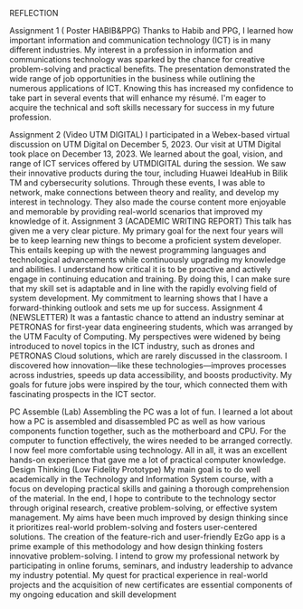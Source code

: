 REFLECTION


Assignment 1 ( Poster HABIB&PPG) 
Thanks to Habib and PPG, I learned how important information and communication technology (ICT) is in many different industries. My interest in a profession in information and communications technology was sparked by the chance for creative problem-solving and practical benefits.
The presentation demonstrated the wide range of job opportunities in the business while outlining the numerous applications of ICT. Knowing this has increased my confidence to take part in several events that will enhance my résumé. I'm eager to acquire the technical and soft skills necessary for success in my future profession.

Assignment 2 (Video UTM DIGITAL) 
I participated in a Webex-based virtual discussion on UTM Digital on December 5, 2023. Our visit at UTM Digital took place on December 13, 2023. We learned about the goal, vision, and range of ICT services offered by UTMDIGITAL during the session. We saw their innovative products during the tour, including Huawei IdeaHub in Bilik TM and cybersecurity solutions. Through these events, I was able to network, make connections between theory and reality, and develop my interest in technology. They also made the course content more enjoyable and memorable by providing real-world scenarios that improved my knowledge of it.
Assignment 3 (ACADEMIC WRITING REPORT) 
This talk has given me a very clear picture. My primary goal for the next four years will be to keep learning new things to become a proficient system developer. This entails keeping up with the newest programming languages and technological advancements while continuously upgrading my knowledge and abilities. I understand how critical it is to be proactive and actively engage in continuing education and training. By doing this, I can make sure that my skill set is adaptable and in line with the rapidly evolving field of system development. My commitment to learning shows that I have a forward-thinking outlook and sets me up for success.
Assignment 4 (NEWSLETTER) 
It was a fantastic chance to attend an industry seminar at PETRONAS for first-year data engineering students, which was arranged by the UTM Faculty of Computing. My perspectives were widened by being introduced to novel topics in the ICT industry, such as drones and PETRONAS Cloud solutions, which are rarely discussed in the classroom. I discovered how innovation—like these technologies—improves processes across industries, speeds up data accessibility, and boosts productivity. My goals for future jobs were inspired by the tour, which connected them with fascinating prospects in the ICT sector.

PC Assemble (Lab) 
Assembling the PC was a lot of fun. I learned a lot about how a PC is assembled and disassembled PC as well as how various components function together, such as the motherboard and CPU. For the computer to function effectively, the wires needed to be arranged correctly. I now feel more comfortable using technology. All in all, it was an excellent hands-on experience that gave me a lot of practical computer knowledge.
Design Thinking (Low Fidelity Prototype)
My main goal is to do well academically in the Technology and Information System course, with a focus on developing practical skills and gaining a thorough comprehension of the material. In the end, I hope to contribute to the technology sector through original research, creative problem-solving, or effective system management. My aims have been much improved by design thinking since it prioritizes real-world problem-solving and fosters user-centered solutions. The creation of the feature-rich and user-friendly EzGo app is a prime example of this methodology and how design thinking fosters innovative problem-solving. I intend to grow my professional network by participating in online forums, seminars, and industry leadership to advance my industry potential. My quest for practical experience in real-world projects and the acquisition of new certificates are essential components of my ongoing education and skill development

